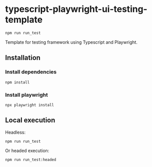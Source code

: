 # typescript-playwright-ui-testing-template

```npm run run_test```


Template for testing framework using Typescript and Playwright.

## Installation

### Install dependencies

```commandline
npm install
```

### Install playwright

```commandline
npx playwright install
```

## Local execution

Headless:

```commandline
npm run run_test
```

Or headed execution:

```commandline
npm run run_test:headed
```
